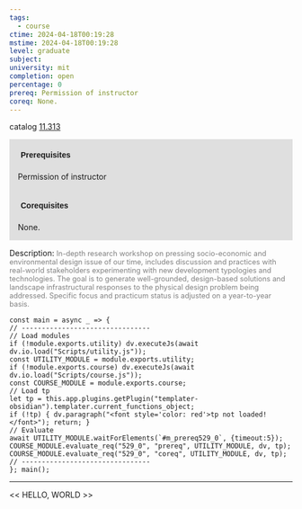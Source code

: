 ```yaml
---
tags:
  - course
ctime: 2024-04-18T00:19:28
mstime: 2024-04-18T00:19:28
level: graduate
subject: 
university: mit
completion: open
percentage: 0
prereq: Permission of instructor
coreq: None.
---
```


catalog [11.313](http://student.mit.edu/catalog/m11c.html#11.313)

<span style="display: block; padding: 15px; background-color: rgb(100, 100, 100, 0.2);"><font id="m_prereq529_0" style="display: block; font-family: Arial, sans-serif; font-weight: bold; padding: 5px">Prerequisites</font><br><span id="prereq529_0">Permission of instructor</span></span>
<span style="display: block; padding: 15px; background-color: rgb(100, 100, 100, 0.2);"><font id="m_coreq529_0" style="display: block; font-family: Arial, sans-serif; font-weight: bold; padding: 5px">Corequisites</font><br><span id="coreq529_0">None.</span></span>

<font style="">Description:</font>
<font style="color: grey; font-size: 0.8rem;">In-depth research workshop on pressing socio-economic and environmental design issue of our time, includes discussion and practices with real-world stakeholders experimenting with new development typologies and technologies. The goal is to generate well-grounded, design-based solutions and landscape infrastructural responses to the physical design problem being addressed. Specific focus and practicum status is adjusted on a year-to-year basis.</font>

```dataviewjs
const main = async _ => {
// --------------------------------
// Load modules
if (!module.exports.utility) dv.executeJs(await dv.io.load("Scripts/utility.js"));
const UTILITY_MODULE = module.exports.utility;
if (!module.exports.course) dv.executeJs(await dv.io.load("Scripts/course.js"));
const COURSE_MODULE = module.exports.course;
// Load tp
let tp = this.app.plugins.getPlugin("templater-obsidian").templater.current_functions_object;
if (!tp) { dv.paragraph("<font style='color: red'>tp not loaded!</font>"); return; }
// Evaluate
await UTILITY_MODULE.waitForElements(`#m_prereq529_0`, {timeout:5});
COURSE_MODULE.evaluate_req("529_0", "prereq", UTILITY_MODULE, dv, tp);
COURSE_MODULE.evaluate_req("529_0", "coreq", UTILITY_MODULE, dv, tp);
// --------------------------------
}; main();
```

---

<< HELLO, WORLD >>
